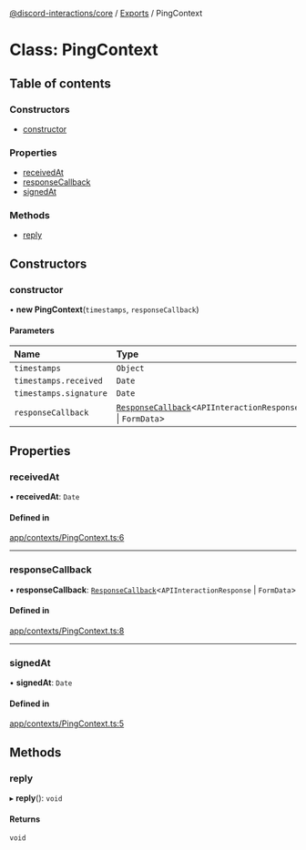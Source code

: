 [@discord-interactions/core](../README.md) / [Exports](../modules.md) / PingContext

# Class: PingContext

## Table of contents

### Constructors

- [constructor](PingContext.md#constructor)

### Properties

- [receivedAt](PingContext.md#receivedat)
- [responseCallback](PingContext.md#responsecallback)
- [signedAt](PingContext.md#signedat)

### Methods

- [reply](PingContext.md#reply)

## Constructors

### constructor

• **new PingContext**(`timestamps`, `responseCallback`)

#### Parameters

| Name | Type |
| :------ | :------ |
| `timestamps` | `Object` |
| `timestamps.received` | `Date` |
| `timestamps.signature` | `Date` |
| `responseCallback` | [`ResponseCallback`](../modules.md#responsecallback)<`APIInteractionResponse` \| `FormData`\> |

## Properties

### receivedAt

• **receivedAt**: `Date`

#### Defined in

[app/contexts/PingContext.ts:6](https://github.com/ssMMiles/discord-interactions/blob/7421ca0/packages/core/src/app/contexts/PingContext.ts#L6)

___

### responseCallback

• **responseCallback**: [`ResponseCallback`](../modules.md#responsecallback)<`APIInteractionResponse` \| `FormData`\>

#### Defined in

[app/contexts/PingContext.ts:8](https://github.com/ssMMiles/discord-interactions/blob/7421ca0/packages/core/src/app/contexts/PingContext.ts#L8)

___

### signedAt

• **signedAt**: `Date`

#### Defined in

[app/contexts/PingContext.ts:5](https://github.com/ssMMiles/discord-interactions/blob/7421ca0/packages/core/src/app/contexts/PingContext.ts#L5)

## Methods

### reply

▸ **reply**(): `void`

#### Returns

`void`
